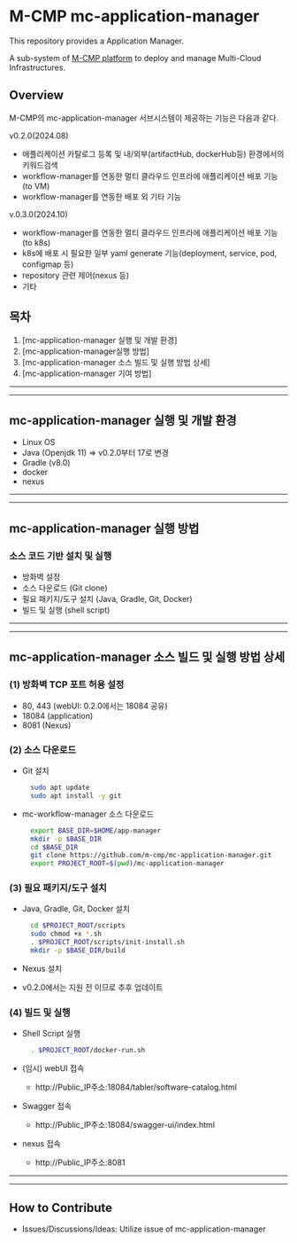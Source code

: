 # M-CMP mc-application-manager

This repository provides a Application Manager.

A sub-system of [M-CMP platform](https://github.com/m-cmp/docs/tree/main) to deploy and manage Multi-Cloud Infrastructures.

## Overview

M-CMP의 mc-application-manager 서브시스템이 제공하는 기능은 다음과 같다.

v0.2.0(2024.08)
- 애플리케이션 카탈로그 등록 및 내/외부(artifactHub, dockerHub등) 환경에서의 키워드검색
- workflow-manager를 연동한 멀티 클라우드 인프라에 애플리케이션 배포 기능(to VM)
- workflow-manager를 연동한 배포 외 기타 기능


v.0.3.0(2024.10)
- workflow-manager를 연동한 멀티 클라우드 인프라에 애플리케이션 배포 기능(to k8s)
- k8s에 배포 시 필요한 일부 yaml generate 기능(deployment, service, pod, configmap 등)
- repository 관련 제어(nexus 등)
- 기타


## 목차

1. [mc-application-manager 실행 및 개발 환경] 
2. [mc-application-manager실행 방법]
3. [mc-application-manager 소스 빌드 및 실행 방법 상세]
4. [mc-application-manager 기여 방법]

---

---


## mc-application-manager 실행 및 개발 환경

- Linux OS
- Java (Openjdk 11) => v0.2.0부터 17로 변경
- Gradle (v8.0)
- docker
- nexus
---

---

## mc-application-manager 실행 방법

### 소스 코드 기반 설치 및 실행

- 방화벽 설정
- 소스 다운로드 (Git clone)
- 필요 패키지/도구 설치 (Java, Gradle, Git, Docker)
- 빌드 및 실행 (shell script)

---

---

## mc-application-manager 소스 빌드 및 실행 방법 상세

### (1) 방화벽 TCP 포트 허용 설정

- 80, 443 (webUI: 0.2.0에서는 18084 공유)
- 18084 (application)
- 8081 (Nexus)

### (2) 소스 다운로드

- Git 설치
  ```bash
  	sudo apt update
  	sudo apt install -y git
  ```
- mc-workflow-manager 소스 다운로드
  ```bash
  	export BASE_DIR=$HOME/app-manager
  	mkdir -p $BASE_DIR
  	cd $BASE_DIR
  	git clone https://github.com/m-cmp/mc-application-manager.git
  	export PROJECT_ROOT=$(pwd)/mc-application-manager
  ```

### (3) 필요 패키지/도구 설치

- Java, Gradle, Git, Docker 설치

  ```bash
  	cd $PROJECT_ROOT/scripts
  	sudo chmod +x *.sh
  	. $PROJECT_ROOT/scripts/init-install.sh
  	mkdir -p $BASE_DIR/build
  ```

- Nexus 설치
- v0.2.0에서는 지원 전 이므로 추후 업데이트


### (4) 빌드 및 실행

- Shell Script 실행

  ```bash
  	. $PROJECT_ROOT/docker-run.sh

  ```

- (임시) webUI 접속
    - http://Public_IP주소:18084/tabler/software-catalog.html
- Swagger 접속
    - http://Public_IP주소:18084/swagger-ui/index.html
- nexus 접속
    - http://Public_IP주소:8081

---

---

## How to Contribute

- Issues/Discussions/Ideas: Utilize issue of mc-application-manager
